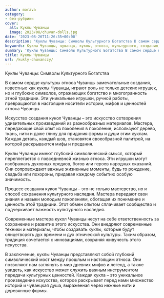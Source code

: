 ```yaml
---
author: morava
category:
- без-рубрики
cover:
  alt: Куклы Чуванцы
  image: 2023/08/chuvan-dolls.jpg
date: '2023-08-26T11:26:35+00:00'
description: 'Куклы Чуванцы: Символы Культурного Богатства В самом сердце культуры этноса Чуванцы замечательные создания, известные как куклы Чуванцы, играют роль не...'
keywords: Куклы Чуванцы, чуванцы, куклы, этноса, культурного, создания, искусство, кукол, это, мастера, искусства, культуры, только, традиции, игрушки, мифов
summary: 'Куклы Чуванцы: Символы Культурного Богатства В самом сердце культуры этноса Чуванцы замечательные создания, известные как куклы Чуванцы, играют роль не...'
title: Куклы Чуванцы
url: /kukly-chuvanczy/
---
```


Куклы Чуванцы: Символы Культурного Богатства

В самом сердце культуры этноса Чуванцы замечательные создания, известные как куклы Чуванцы, играют роль не только детских игрушек, но и глубоких символов, отражающих богатство и многогранность этной традиции. Эти уникальные игрушки, ручной работы, превращаются в настоящие носители истории, мифов и ценностей этноса Чуванцы.

Искусство создания кукол Чуванцы – это искусство сотворения удивительных произведений из разнообразных материалов. Мастера, передающие свой опыт из поколения в поколение, используют дерево, ткань, нити и даже глину для придания формы и души этим куклам. Каждая деталь, каждый шов, становятся своеобразной палитрой, на которой раскрываются мифы и предания.

Куклы Чуванцы имеют глубокий символический смысл, который переплетается с повседневной жизнью этноса. Эти игрушки могут изображать духовных предков, богов или героев народных сказаний. Они сопровождают важные жизненные моменты, будь то рождение, свадьба или похороны, придавая каждому событию особую значимость.

Процесс создания кукол Чуванцы – это не только мастерство, но и способ сохранения культурного наследия. Мастера передают свои знания и навыки молодым поколениям, обогащая их понимание и ценность этой традиции. Этот обмен опытом сплачивает сообщество и подчеркивает важность культурного наследия.

Современные мастера кукол Чуванцы несут на себе ответственность за сохранение и развитие этого искусства. Они внедряют современные техники и материалы, чтобы создавать куклы, которые будут олицетворять дух времени и дух этнической культуры. Таким образом, традиция сочетается с инновациями, сохраняя живучесть этого искусства.

В заключение, куклы Чуванцы представляют собой глубокий символический мост между прошлым и настоящим этноса. Они позволяют нам заглянуть в мир древних мифов и легенд, а также увидеть, как искусство может служить важным инструментом передачи культурных ценностей. Каждая кукла – это уникальное произведение искусства, которое раскрывает перед нами множество историй и чуванцкая душа, выраженная через нежные нити и деревянные формы.